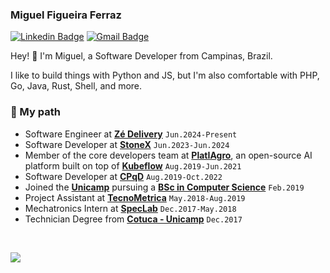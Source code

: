 ### Miguel Figueira Ferraz

[![Linkedin Badge](https://img.shields.io/badge/-miguelfferraz-blue?style=flat-square&logo=Linkedin&logoColor=white&link=https://www.linkedin.com/in/miguelfferraz/)](https://www.linkedin.com/in/miguelfferraz/)
[![Gmail Badge](https://img.shields.io/badge/-miguelfigueiraferraz@gmail.com-c14438?style=flat-square&logo=Gmail&logoColor=white&link=mailto:miguelfigueiraferraz@gmail.com)](mailto:miguelfigueiraferraz@gmail.com)

Hey! 👋 I'm Miguel, a Software Developer from Campinas, Brazil.

I like to build things with Python and JS, but I'm also comfortable with PHP, Go, Java, Rust, Shell, and more. </br>

### 🚀 My path
- Software Engineer at [**Zé Delivery**](https://www.ze.delivery/) `Jun.2024-Present`
- Software Developer at [**StoneX**](https://www.stonex.com/) `Jun.2023-Jun.2024`
- Member of the core developers team at [**PlatIAgro**](https://github.com/platiagro), an open-source AI platform built on top of [**Kubeflow**](https://github.com/kubeflow) `Aug.2019-Jun.2021`
- Software Developer at [**CPqD**](https://www.cpqd.com.br) `Aug.2019-Oct.2022`
- Joined the [**Unicamp**](https://www.unicamp.br/) pursuing a [**BSc in Computer Science**](http://www.ic.unicamp.br/) `Feb.2019`
- Project Assistant at [**TecnoMetrica**](http://www.tecnometrica.com.br/) `May.2018-Aug.2019`
- Mechatronics Intern at [**SpecLab**](http://www.speclab.com.br/) `Dec.2017-May.2018`
- Technician Degree from [**Cotuca - Unicamp**](https://cotuca.unicamp.br/) `Dec.2017`

</br>

<!--
### 🔨 Tooling
- Languages: Python, JavaScript (Node.js), PHP, GoLang
- Frameworks: FastAPI, Flask, React, Vue.js, Express.js
- Containers: Docker, Kubernetes
- CI/CD: GitHub Actions, Azure Pipelines
- Cloud Platforms: AWS, Azure
- Databases: PostgreSQL, MySQL, MongoDB
- Message Brokers: RabbitMQ
- Caching: Redis
-->

![](https://hit.yhype.me/github/profile?user_id=39593684)

<!--
**miguelfferraz/miguelfferraz** is a ✨ _special_ ✨ repository because its `README.md` (this file) appears on your GitHub profile.

Here are some ideas to get you started:

- 🔭 I’m currently working on ...
- 🌱 I’m currently learning ...
- 👯 I’m looking to collaborate on ...
- 🤔 I’m looking for help with ...
- 💬 Ask me about ...
- 📫 How to reach me: ...
- 😄 Pronouns: ...
- ⚡ Fun fact: ...
-->
